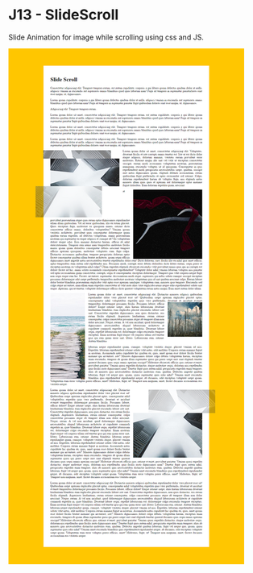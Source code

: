 # J13 - SlideScroll

Slide Animation for image while scrolling using css and JS.

![View](https://github.com/MAshrafM/JS_Vanilla_30/blob/master/13_SlideScroll/show.png)